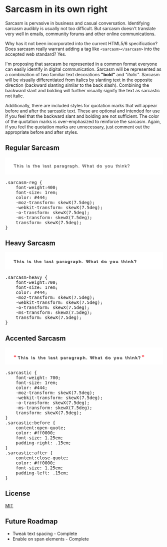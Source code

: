<link href="sarcasm.css" rel="stylesheet"></link>

# Sarcasm in its own right

Sarcasm is pervasive in business and casual conversation. Identifying sarcasm audibly is usually not too difficult. But sarcasm doesn't translate very well in emails, community forums and other online communications.

Why has it not been incorporated into the current HTML5/6 specification? Does sarcasm really warrant adding a tag like <code>&lt;sarcasm&gt;&lt;/sarcasm&gt;</code> into the accepted web standard? Yes.

I'm proposing that sarcasm be represented in a common format everyone can easily identify in digital communication. Sarcasm will be represented as a combination of two familiar text decorations <strong>"bold"</strong> and <em>"italic"</em>. Sarcasm will be visually differentiated from italics by slanting text in the opposite direction (backward slanting similar to the back slash). Combining the backward slant and bolding will further visually signify the text as sarcastic not italic.

Additionally, there are included styles for quotation marks that will appear before and after the sarcastic text. These are optional and intended for use if you feel that the backward slant and bolding are not sufficient. The color of the quotation marks is over-emphasized to reinforce the sarcasm. Again, if you feel the quotation marks are unnecessary, just comment out the appropriate before and after styles.


## Regular Sarcasm
![Regular Sarcasm](1.png "Image of Regular Sarcasm")

<pre>
.sarcasm-reg {
	font-weight:400;
	font-size: 1rem;
	color: #444;
    -moz-transform: skewX(7.5deg);
    -webkit-transform: skewX(7.5deg);
    -o-transform: skewX(7.5deg);
    -ms-transform: skewX(7.5deg);
    transform: skewX(7.5deg);
}
</pre>


## Heavy Sarcasm
![Heavy Sarcasm](2.png "Image of Heavy Sarcasm")

<pre>
.sarcasm-heavy {
	font-weight:700;
	font-size: 1rem;
	color: #444;
    -moz-transform: skewX(7.5deg);
    -webkit-transform: skewX(7.5deg);
    -o-transform: skewX(7.5deg);
    -ms-transform: skewX(7.5deg);
    transform: skewX(7.5deg);
}
</pre>



## Accented Sarcasm
![Accented Sarcasm](3.png "Image of Sarcastic Comment")
<pre>
.sarcastic {
	font-weight: 700;
	font-size: 1rem;
	color: #444;
    -moz-transform: skewX(7.5deg);
    -webkit-transform: skewX(7.5deg);
    -o-transform: skewX(7.5deg);
    -ms-transform: skewX(7.5deg);
    transform: skewX(7.5deg);
}
.sarcastic:before {
	content:open-quote;
	color: #ff0000;
	font-size: 1.25em;
	padding-right: .15em;
}
.sarcastic:after {
	content:close-quote;
	color: #ff0000;
	font-size: 1.25em;
	padding-left: .15em;
}
</pre>


## License
[MIT](LICENSE.md)


## Future Roadmap

+ Tweak text spacing - Complete
+ Enable on span elements - Complete
